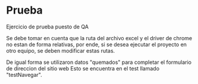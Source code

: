 # Prueba
Ejercicio de prueba puesto de QA

Se debe tomar en cuenta que la ruta del archivo excel y el driver de chrome no estan de forma relativas, por ende,
si se desea ejecutar el proyecto en otro equipo, se deben modificar estas rutas.

De igual forma se utilizaron datos "quemados" para completar el formulario de direccion del sitio web
Esto se encuentra en el test llamado "testNavegar".
